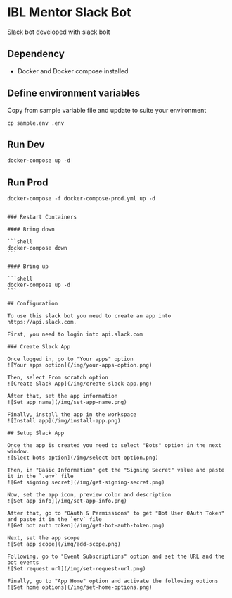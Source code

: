 # IBL Mentor Slack Bot

Slack bot developed with slack bolt

## Dependency

- Docker and Docker compose installed

## Define environment variables

Copy from sample variable file and update to suite your environment

```shell
cp sample.env .env
```

## Run Dev

```shell
docker-compose up -d
```

## Run Prod

```shell
docker-compose -f docker-compose-prod.yml up -d
```

````

### Restart Containers

#### Bring down

```shell
docker-compose down
```

#### Bring up

```shell
docker-compose up -d
```

## Configuration

To use this slack bot you need to create an app into https://api.slack.com.

First, you need to login into api.slack.com

### Create Slack App

Once logged in, go to "Your apps" option
![Your apps option](/img/your-apps-option.png)

Then, select From scratch option
![Create Slack App](/img/create-slack-app.png)

After that, set the app information
![Set app name](/img/set-app-name.png)

Finally, install the app in the workspace
![Install app](/img/install-app.png)

## Setup Slack App

Once the app is created you need to select "Bots" option in the next window.
![Slect bots option](/img/select-bot-option.png)

Then, in "Basic Information" get the "Signing Secret" value and paste it in the `.env` file
![Get signing secret](/img/get-signing-secret.png)

Now, set the app icon, preview color and description
![Set app info](/img/set-app-info.png)

After that, go to "OAuth & Permissions" to get "Bot User OAuth Token" and paste it in the `env` file
![Get bot auth token](/img/get-bot-auth-token.png)

Next, set the app scope
![Set app scope](/img/add-scope.png)

Following, go to "Event Subscriptions" option and set the URL and the bot events
![Set request url](/img/set-request-url.png)

Finally, go to "App Home" option and activate the following options
![Set home options](/img/set-home-options.png)
````
